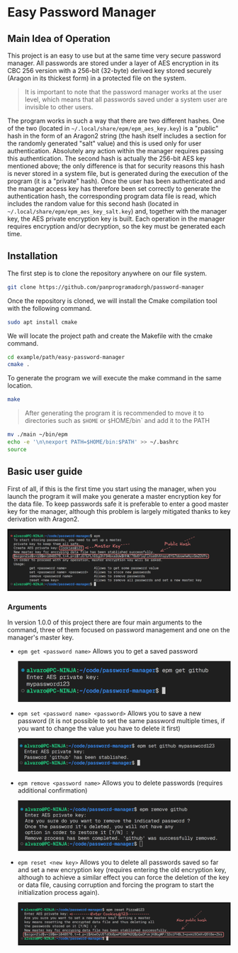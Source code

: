 # Easy Password Manager

## Main Idea of Operation

This project is an easy to use but at the same time very secure password manager. All passwords are stored under a layer of AES encryption in its CBC 256 version with a 256-bit (32-byte) derived key stored securely (Aragon in its thickest form) in a protected file on the system.

> It is important to note that the password manager works at the user level, which means that all passwords saved under a system user are invisible to other users.

The program works in such a way that there are two different hashes. One of the two (located in `~/.local/share/epm/epm_aes_key.key`) is a "public" hash in the form of an Aragon2 string (the hash itself includes a section for the randomly generated "salt" value) and this is used only for user authentication. Absolutely any action within the manager requires passing this authentication. The second hash is actually the 256-bit AES key mentioned above; the only difference is that for security reasons this hash is never stored in a system file, but is generated during the execution of the program (it is a "private" hash). Once the user has been authenticated and the manager access key has therefore been set correctly to generate the authentication hash, the corresponding program data file is read, which includes the random value for this second hash (located in `~/.local/share/epm/epm_aes_key_salt.key`) and, together with the manager key, the AES private encryption key is built. Each operation in the manager requires encryption and/or decryption, so the key must be generated each time.

## Installation

The first step is to clone the repository anywhere on our file system.

```bash
git clone https://github.com/panprogramadorgh/password-manager
```

Once the repository is cloned, we will install the Cmake compilation tool with the following command.

```bash
sudo apt install cmake
```

We will locate the project path and create the Makefile with the cmake command.

```bash
cd example/path/easy-password-manager
cmake .
```

To generate the program we will execute the make command in the same location.

```bash
make
```

> After generating the program it is recommended to move it to directories such as `$HOME` or `$`HOME/bin` and add it to the PATH

```bash
mv ./main ~/bin/epm
echo -e '\n\nexport PATH=$HOME/bin:$PATH' >> ~/.bashrc
source
```

## Basic user guide

First of all, if this is the first time you start using the manager, when you launch the program it will make you generate a master encryption key for the data file. To keep passwords safe it is preferable to enter a good master key for the manager, although this problem is largely mitigated thanks to key derivation with Aragon2.

[![Master key initialization](images/init.png)](images/init.png)

### Arguments

In version 1.0.0 of this project there are four main arguments to the command, three of them focused on password management and one on the manager's master key.

- `epm get <password name>` Allows you to get a saved password

  [![Set argument](images/get.png)](images/get.png)

- `epm set <password name> <password>` Allows you to save a new password (it is not possible to set the same password multiple times, if you want to change the value you have to delete it first)

  [![Set argument](images/set.png)](images/set.png)

- `epm remove <password name>` Allows you to delete passwords (requires additional confirmation)

  [![Set argument](images/remove.png)](images/remove.png)

- `epm reset <new key>` Allows you to delete all passwords saved so far and set a new encryption key (requires entering the old encryption key, although to achieve a similar effect you can force the deletion of the key or data file, causing corruption and forcing the program to start the initialization process again).

  [![Set argument](images/reset.png)](images/reset.png)
